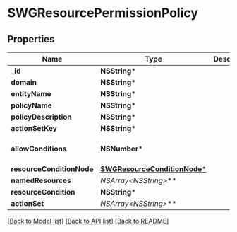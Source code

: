 # SWGResourcePermissionPolicy

## Properties
Name | Type | Description | Notes
------------ | ------------- | ------------- | -------------
**_id** | **NSString*** |  | [optional] 
**domain** | **NSString*** |  | [optional] 
**entityName** | **NSString*** |  | [optional] 
**policyName** | **NSString*** |  | [optional] 
**policyDescription** | **NSString*** |  | [optional] 
**actionSetKey** | **NSString*** |  | [optional] 
**allowConditions** | **NSNumber*** |  | [optional] [default to @0]
**resourceConditionNode** | [**SWGResourceConditionNode***](SWGResourceConditionNode.md) |  | [optional] 
**namedResources** | **NSArray&lt;NSString*&gt;*** |  | [optional] 
**resourceCondition** | **NSString*** |  | [optional] 
**actionSet** | **NSArray&lt;NSString*&gt;*** |  | [optional] 

[[Back to Model list]](../README.md#documentation-for-models) [[Back to API list]](../README.md#documentation-for-api-endpoints) [[Back to README]](../README.md)


